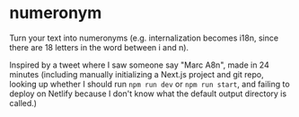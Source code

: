 # numeronym

Turn your text into numeronyms (e.g. internalization becomes i18n, since there are 18 letters in the word between i and n).

Inspired by a tweet where I saw someone say "Marc A8n", made in 24 minutes (including manually initializing a Next.js project and git repo, looking up whether I should run `npm run dev` or `npm run start`, and failing to deploy on Netlify because I don't know what the default output directory is called.)